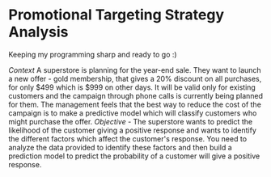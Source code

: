 # Promotional Targeting Strategy Analysis
Keeping my programming sharp and ready to go :)

*Context* A superstore is planning for the year-end sale. They want to launch a new offer - gold membership, that gives a 20% discount on all purchases, for only $499 which is $999 on other days. It will be valid only for existing customers and the campaign through phone calls is currently being planned for them. The management feels that the best way to reduce the cost of the campaign is to make a predictive model which will classify customers who might purchase the offer.
*Objective* - The superstore wants to predict the likelihood of the customer giving a positive response and wants to identify the different factors which affect the customer's response. You need to analyze the data provided to identify these factors and then build a prediction model to predict the probability of a customer will give a positive response.


